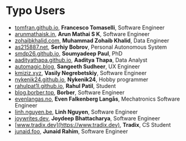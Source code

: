 # Typo Users

- [tomfran.github.io](https://tomfran.github.io), **Francesco Tomaselli**, Software Engineer
- [arunmathaisk.in](https://arunmathaisk.in), **Arun Mathai S K**, Software Engineer
- [zohaibkhalid.com](https://zohaibkhalid.com), **Muhammad Zohaib Khalid**, Data Engineer
- [as215887.net](https://as215887.net), **Serhiy Bobrov**, Personal Autonomous System
- [smdp26.github.io](https://smdp26.github.io), **Soumyadeep Paul**, PhD
- [aadityathapa.github.io](https://aadityathapa.github.io), **Aaditya Thapa**, Data Analyst
- [automagic.blog](https://automagic.blog), **Sangeeth Sudheer**, UX Engineer
- [kmiziz.xyz](https://kmiziz.xyz), **Vasily Negrebetskiy**, Software Engineer
- [nykenik24.github.io](https://nykenik24.github.io), **Nykenik24**, Hobby programmer
- [rahulpat1l.github.io](https://rahulpat1l.github.io), **Rahul Patil**, Student
- [blog.borber.top](https://blog.borber.top), **Borber**, Software Engineer
- [evenlangas.no](https://evenlangas.no), **Even Falkenberg Langås**, Mechatronics Software Engineer
- [linh.nguyen.be](https://linh.nguyen.be), **Linh Nguyen**, Software Engineer
- [joywrites.dev](https://joywrites.dev), **Joydeep Bhattacharya**, Software Engineer
- [www.tradix.dev](https://www.tradix.dev), **Tradix**, CS Student
- [junaid.foo](https://junaid.foo), **Junaid Rahim**, Software Engineer
